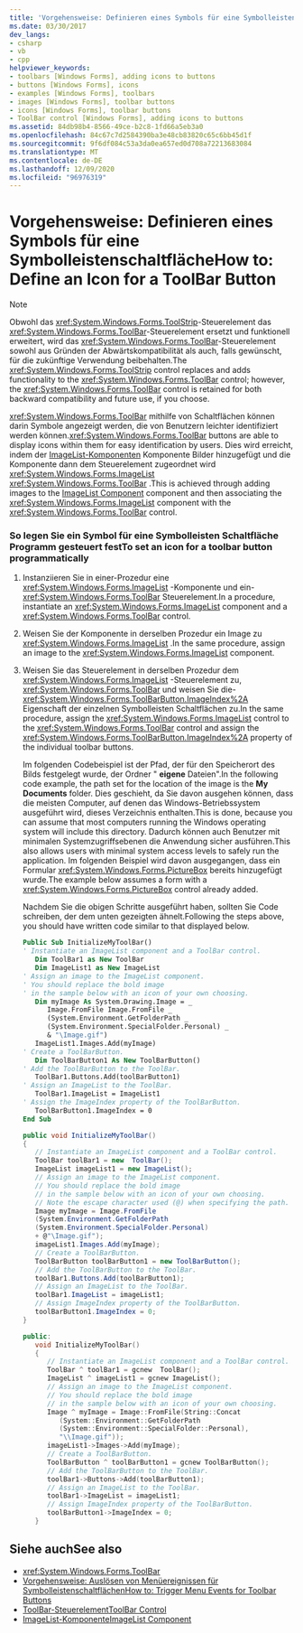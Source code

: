 ```yaml
---
title: 'Vorgehensweise: Definieren eines Symbols für eine Symbolleistenschaltfläche'
ms.date: 03/30/2017
dev_langs:
- csharp
- vb
- cpp
helpviewer_keywords:
- toolbars [Windows Forms], adding icons to buttons
- buttons [Windows Forms], icons
- examples [Windows Forms], toolbars
- images [Windows Forms], toolbar buttons
- icons [Windows Forms], toolbar buttons
- ToolBar control [Windows Forms], adding icons to buttons
ms.assetid: 84db98b4-8566-49ce-b2c8-1fd66a5eb3a0
ms.openlocfilehash: 84c67c7d2584390ba3e48cb83820c65c6bb45d1f
ms.sourcegitcommit: 9f6df084c53a3da0ea657ed0d708a72213683084
ms.translationtype: MT
ms.contentlocale: de-DE
ms.lasthandoff: 12/09/2020
ms.locfileid: "96976319"
---
```

# <a name="how-to-define-an-icon-for-a-toolbar-button"></a><span data-ttu-id="39b03-102">Vorgehensweise: Definieren eines Symbols für eine Symbolleistenschaltfläche</span><span class="sxs-lookup"><span data-stu-id="39b03-102">How to: Define an Icon for a ToolBar Button</span></span>
> [!NOTE]
> <span data-ttu-id="39b03-103">Obwohl das <xref:System.Windows.Forms.ToolStrip>-Steuerelement das <xref:System.Windows.Forms.ToolBar>-Steuerelement ersetzt und funktionell erweitert, wird das <xref:System.Windows.Forms.ToolBar>-Steuerelement sowohl aus Gründen der Abwärtskompatibilität als auch, falls gewünscht, für die zukünftige Verwendung beibehalten.</span><span class="sxs-lookup"><span data-stu-id="39b03-103">The <xref:System.Windows.Forms.ToolStrip> control replaces and adds functionality to the <xref:System.Windows.Forms.ToolBar> control; however, the <xref:System.Windows.Forms.ToolBar> control is retained for both backward compatibility and future use, if you choose.</span></span>  
  
 <span data-ttu-id="39b03-104"><xref:System.Windows.Forms.ToolBar> mithilfe von Schaltflächen können darin Symbole angezeigt werden, die von Benutzern leichter identifiziert werden können.</span><span class="sxs-lookup"><span data-stu-id="39b03-104"><xref:System.Windows.Forms.ToolBar> buttons are able to display icons within them for easy identification by users.</span></span> <span data-ttu-id="39b03-105">Dies wird erreicht, indem der [ImageList-Komponenten](imagelist-component-windows-forms.md) Komponente Bilder hinzugefügt und die Komponente dann dem Steuerelement zugeordnet wird <xref:System.Windows.Forms.ImageList> <xref:System.Windows.Forms.ToolBar> .</span><span class="sxs-lookup"><span data-stu-id="39b03-105">This is achieved through adding images to the [ImageList Component](imagelist-component-windows-forms.md) component and then associating the <xref:System.Windows.Forms.ImageList> component with the <xref:System.Windows.Forms.ToolBar> control.</span></span>  
  
### <a name="to-set-an-icon-for-a-toolbar-button-programmatically"></a><span data-ttu-id="39b03-106">So legen Sie ein Symbol für eine Symbolleisten Schaltfläche Programm gesteuert fest</span><span class="sxs-lookup"><span data-stu-id="39b03-106">To set an icon for a toolbar button programmatically</span></span>  
  
1. <span data-ttu-id="39b03-107">Instanziieren Sie in einer-Prozedur eine <xref:System.Windows.Forms.ImageList> -Komponente und ein- <xref:System.Windows.Forms.ToolBar> Steuerelement.</span><span class="sxs-lookup"><span data-stu-id="39b03-107">In a procedure, instantiate an <xref:System.Windows.Forms.ImageList> component and a <xref:System.Windows.Forms.ToolBar> control.</span></span>  
  
2. <span data-ttu-id="39b03-108">Weisen Sie der Komponente in derselben Prozedur ein Image zu <xref:System.Windows.Forms.ImageList> .</span><span class="sxs-lookup"><span data-stu-id="39b03-108">In the same procedure, assign an image to the <xref:System.Windows.Forms.ImageList> component.</span></span>  
  
3. <span data-ttu-id="39b03-109">Weisen Sie das Steuerelement in derselben Prozedur dem <xref:System.Windows.Forms.ImageList> -Steuerelement zu, <xref:System.Windows.Forms.ToolBar> und weisen Sie die- <xref:System.Windows.Forms.ToolBarButton.ImageIndex%2A> Eigenschaft der einzelnen Symbolleisten Schaltflächen zu.</span><span class="sxs-lookup"><span data-stu-id="39b03-109">In the same procedure, assign the <xref:System.Windows.Forms.ImageList> control to the <xref:System.Windows.Forms.ToolBar> control and assign the <xref:System.Windows.Forms.ToolBarButton.ImageIndex%2A> property of the individual toolbar buttons.</span></span>  
  
     <span data-ttu-id="39b03-110">Im folgenden Codebeispiel ist der Pfad, der für den Speicherort des Bilds festgelegt wurde, der Ordner " **eigene** Dateien".</span><span class="sxs-lookup"><span data-stu-id="39b03-110">In the following code example, the path set for the location of the image is the **My Documents** folder.</span></span> <span data-ttu-id="39b03-111">Dies geschieht, da Sie davon ausgehen können, dass die meisten Computer, auf denen das Windows-Betriebssystem ausgeführt wird, dieses Verzeichnis enthalten.</span><span class="sxs-lookup"><span data-stu-id="39b03-111">This is done, because you can assume that most computers running the Windows operating system will include this directory.</span></span> <span data-ttu-id="39b03-112">Dadurch können auch Benutzer mit minimalen Systemzugriffsebenen die Anwendung sicher ausführen.</span><span class="sxs-lookup"><span data-stu-id="39b03-112">This also allows users with minimal system access levels to safely run the application.</span></span> <span data-ttu-id="39b03-113">Im folgenden Beispiel wird davon ausgegangen, dass ein Formular <xref:System.Windows.Forms.PictureBox> bereits hinzugefügt wurde.</span><span class="sxs-lookup"><span data-stu-id="39b03-113">The example below assumes a form with a <xref:System.Windows.Forms.PictureBox> control already added.</span></span>  
  
     <span data-ttu-id="39b03-114">Nachdem Sie die obigen Schritte ausgeführt haben, sollten Sie Code schreiben, der dem unten gezeigten ähnelt.</span><span class="sxs-lookup"><span data-stu-id="39b03-114">Following the steps above, you should have written code similar to that displayed below.</span></span>  
  
    ```vb  
    Public Sub InitializeMyToolBar()  
    ' Instantiate an ImageList component and a ToolBar control.  
       Dim ToolBar1 as New ToolBar  
       Dim ImageList1 as New ImageList  
    ' Assign an image to the ImageList component.  
    ' You should replace the bold image  
    ' in the sample below with an icon of your own choosing.  
       Dim myImage As System.Drawing.Image = _
          Image.FromFile Image.FromFile _  
          (System.Environment.GetFolderPath _  
          (System.Environment.SpecialFolder.Personal) _  
          & "\Image.gif")  
       ImageList1.Images.Add(myImage)  
    ' Create a ToolBarButton.  
       Dim ToolBarButton1 As New ToolBarButton()  
    ' Add the ToolBarButton to the ToolBar.  
       ToolBar1.Buttons.Add(toolBarButton1)  
    ' Assign an ImageList to the ToolBar.  
       ToolBar1.ImageList = ImageList1  
    ' Assign the ImageIndex property of the ToolBarButton.  
       ToolBarButton1.ImageIndex = 0  
    End Sub  
    ```  
  
    ```csharp  
    public void InitializeMyToolBar()  
    {  
       // Instantiate an ImageList component and a ToolBar control.  
       ToolBar toolBar1 = new  ToolBar();
       ImageList imageList1 = new ImageList();  
       // Assign an image to the ImageList component.  
       // You should replace the bold image
       // in the sample below with an icon of your own choosing.  
       // Note the escape character used (@) when specifying the path.  
       Image myImage = Image.FromFile  
       (System.Environment.GetFolderPath  
       (System.Environment.SpecialFolder.Personal)  
       + @"\Image.gif");  
       imageList1.Images.Add(myImage);  
       // Create a ToolBarButton.  
       ToolBarButton toolBarButton1 = new ToolBarButton();  
       // Add the ToolBarButton to the ToolBar.  
       toolBar1.Buttons.Add(toolBarButton1);  
       // Assign an ImageList to the ToolBar.  
       toolBar1.ImageList = imageList1;  
       // Assign ImageIndex property of the ToolBarButton.  
       toolBarButton1.ImageIndex = 0;  
    }  
    ```  
  
    ```cpp  
    public:  
       void InitializeMyToolBar()  
       {  
          // Instantiate an ImageList component and a ToolBar control.  
          ToolBar ^ toolBar1 = gcnew  ToolBar();
          ImageList ^ imageList1 = gcnew ImageList();  
          // Assign an image to the ImageList component.  
          // You should replace the bold image
          // in the sample below with an icon of your own choosing.  
          Image ^ myImage = Image::FromFile(String::Concat  
             (System::Environment::GetFolderPath  
             (System::Environment::SpecialFolder::Personal),  
             "\\Image.gif"));  
          imageList1->Images->Add(myImage);  
          // Create a ToolBarButton.  
          ToolBarButton ^ toolBarButton1 = gcnew ToolBarButton();  
          // Add the ToolBarButton to the ToolBar.  
          toolBar1->Buttons->Add(toolBarButton1);  
          // Assign an ImageList to the ToolBar.  
          toolBar1->ImageList = imageList1;  
          // Assign ImageIndex property of the ToolBarButton.  
          toolBarButton1->ImageIndex = 0;  
       }  
    ```  
  
## <a name="see-also"></a><span data-ttu-id="39b03-115">Siehe auch</span><span class="sxs-lookup"><span data-stu-id="39b03-115">See also</span></span>

- <xref:System.Windows.Forms.ToolBar>
- [<span data-ttu-id="39b03-116">Vorgehensweise: Auslösen von Menüereignissen für Symbolleistenschaltflächen</span><span class="sxs-lookup"><span data-stu-id="39b03-116">How to: Trigger Menu Events for Toolbar Buttons</span></span>](how-to-trigger-menu-events-for-toolbar-buttons.md)
- [<span data-ttu-id="39b03-117">ToolBar-Steuerelement</span><span class="sxs-lookup"><span data-stu-id="39b03-117">ToolBar Control</span></span>](toolbar-control-windows-forms.md)
- [<span data-ttu-id="39b03-118">ImageList-Komponente</span><span class="sxs-lookup"><span data-stu-id="39b03-118">ImageList Component</span></span>](imagelist-component-windows-forms.md)
